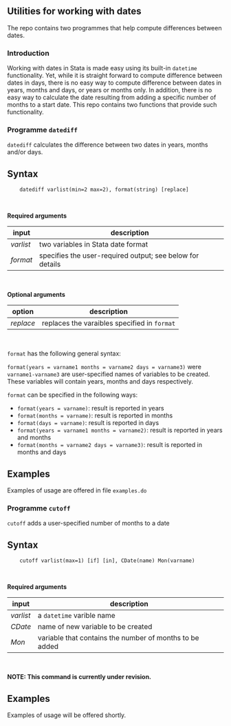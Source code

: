 ## Utilities for working with dates

The repo contains two programmes that help compute differences between dates. 

### Introduction

Working with dates in Stata is made easy using its built-in `datetime` functionality.
Yet, while it is straight forward to compute difference between dates in days, there is no easy way to compute
difference between dates in years, months and days, or years or months only. In addition, 
there is no easy way to calculate the date resulting from adding a specific number of months to a start date.
This repo contains two functions that provide such functionality.

### Programme `datediff`

`datediff` calculates the difference between two dates in years, months and/or days.


Syntax
---

```
	datediff varlist(min=2 max=2), format(string) [replace]
```
<br>

**Required arguments**


| input       | description            |
|-------------|------------------------|
| *varlist*   | two variables in Stata date format |
| *format*    | specifies the user-required output; see below for details |

<br>

**Optional arguments**


| option         | description            |
|----------------|------------------------|
| *replace*      | replaces the varaibles specified in `format` |


<br>

`format` has the following general syntax:

`format(years = varname1 months = varname2 days = varname3)` were `varname1-varname3` are
user-specified names of variables to be created. These variables will contain years, months and days respectively.

`format` can be specified in the following ways:

- `format(years = varname)`: result is reported in years
- `format(months = varname)`: result is reported in months
- `format(days = varname)`: result is reported in days
- `format(years = varname1 months = varname2)`: result is reported in years and months
- `format(months = varname2 days = varname3)`: result is reported in months and days

Examples
---

Examples of usage are offered in file `examples.do`


### Programme `cutoff`

`cutoff` adds a user-specified number of months to a date


Syntax
---

```
	cutoff varlist(max=1) [if] [in], CDate(name) Mon(varname)
```
<br>

**Required arguments**


| input       | description            |
|-------------|------------------------|
| *varlist*   | a `datetime` varible name|
| *CDate*     | name of new variable to be created |
| *Mon*       | variable that contains the number of months to be added |

<br>

**NOTE: This command is currently under revision.**

Examples
---

Examples of usage will be offered shortly.





